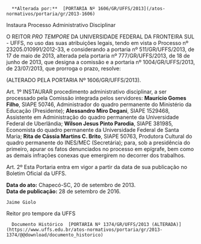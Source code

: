       **Alterada por:**  [PORTARIA Nº 1606/GR/UFFS/2013](/atos-normativos/portaria/gr/2013-1606) 

   Instaura Processo Administrativo Disciplinar  

O REITOR *PRO TEMPORE* DA UNIVERSIDADE FEDERAL DA FRONTEIRA SUL - UFFS, no uso das suas atribuições legais, tendo em vista o Processo nº 23205.010991/2012-33, e considerando a portaria nº 511/GR/UFFS/2013, de 17 de maio de 2013, alterada pela portaria nº 777/GR/UFFS/2013, de 18 de junho de 2013, que designa a comissão e a portaria nº 1004/GR/UFFS/2013, de 23/07/2013, que prorroga o prazo, resolve:

 (ALTERADO PELA PORTARIA Nº 1606/GR/UFFS/2013).

 Art. 1º INSTAURAR procedimento administrativo disciplinar, a ser processado pela Comissão integrada pelos servidores: **Maurício Gomes Filho**, SIAPE 50746, Administrador do quadro permanente do Ministério da Educação (Presidente); **Alessandro Miro Degani**, SIAPE 1529468, Assistente em Administração do quadro permanente da Universidade Federal de Uberlândia; **Wilson Jesus Pinto Parodia**, SIAPE 381985, Economista do quadro permanente da Universidade Federal de Santa Maria; **Rita de Cássia Martins C. Brito**, SIAPE 50763, Produtora Cultural do quadro permanente do INES/MEC (Secretária); para, sob a presidência do primeiro, apurar os fatos denunciados no processo em epígrafe, bem como as demais infrações conexas que emergirem no decorrer dos trabalhos.

 Art. 2º Esta Portaria entra em vigor a partir da data de sua publicação no Boletim Oficial da UFFS.

  

   **Data do ato:** Chapecó-SC, 20 de setembro de 2013.   
 **Data de publicação:**  28 de setembro de 2016. 

    Jaime Giolo    
 Reitor pro tempore da UFFS 

      Documento Histórico  [PORTARIA Nº 1374/GR/UFFS/2013 (ALTERADA)](https://www.uffs.edu.br/atos-normativos/portaria/gr/2013-1374/@@download/documento_historico)     
      
